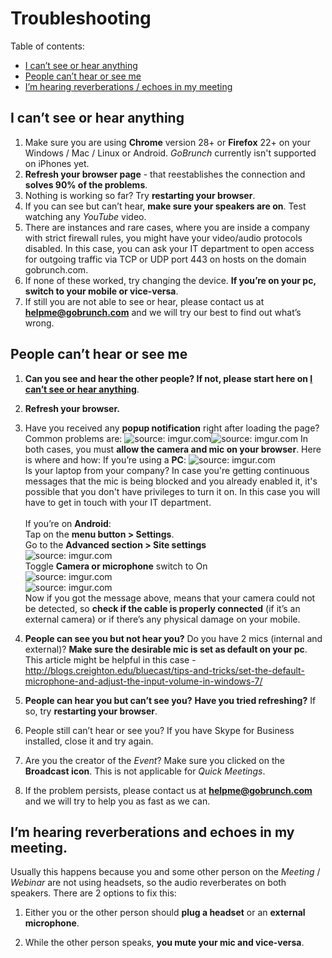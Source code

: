 # Troubleshooting

Table of contents:
- [I can’t see or hear anything](#i-cant-see-or-hear-anything)
- [People can’t hear or see me](#people-cant-hear-or-see-me)
- [I’m hearing reverberations / echoes in my meeting](#im-hearing-reverberations-and-echoes-in-my-meeting)

## I can’t see or hear anything
1.	Make sure you are using **Chrome** version 28+ or **Firefox** 22+ on your Windows / Mac / Linux or Android. *GoBrunch* currently isn't supported on iPhones yet.
2.	**Refresh your browser page** - that reestablishes the connection and **solves 90% of the problems**.
3.	Nothing is working so far? Try **restarting your browser**.
4.	If you can see but can’t hear, **make sure your speakers are on**. Test watching any *YouTube* video.
5.	There are instances and rare cases, where you are inside a company with strict firewall rules, you might have your video/audio protocols disabled. In this case, you can ask your IT department to open access for outgoing traffic via TCP or UDP port 443 on hosts on the domain gobrunch.com.
6.	If none of these worked, try changing the device. **If you’re on your pc, switch to your mobile or vice-versa**.
7.	If still you are not able to see or hear, please contact us at **helpme@gobrunch.com** and we will try our best to find out what’s wrong.

## People can’t hear or see me
1.	**Can you see and hear the other people? If not, please start here on [I can’t see or hear anything](#i-cant-see-or-hear-anything)**.
2.	**Refresh your browser.**
3.	Have you received any **popup notification** right after loading the page? Common problems are: <img src="https://i.imgur.com/BOEcXAA.png" title="source: imgur.com" /><img src="https://i.imgur.com/4FFnJaV.png" title="source: imgur.com" />
In both cases, you must **allow the camera and mic on your browser**. Here is where and how:
If you’re using a **PC**:
<img src="https://i.imgur.com/ScQWwnv.png" title="source: imgur.com" /></a><br>
Is your laptop from your company? In case you're getting continuous messages that the mic is being blocked and you already enabled it, it's possible that you don't have privileges to turn it on. In this case you will have to get in touch with your IT department.<br><br> 
If you’re on **Android**:<br>
Tap on the **menu button > Settings**.<br>
Go to the **Advanced section > Site settings**<br><img src="https://i.imgur.com/SJIx7Fq.png" title="source: imgur.com" /><br>
Toggle **Camera or microphone** switch to On<br><img src="https://i.imgur.com/dqg9y2C.png" title="source: imgur.com" />
<br><img src="https://i.imgur.com/2fnlqF4.png" title="source: imgur.com" /><br>Now if you got the message above, means that your camera could not be detected, so **check if the cable is properly connected** (if it’s an external camera) or if there’s any physical damage on your mobile.

4.	**People can see you but not hear you?** Do you have 2 mics (internal and external)? **Make sure the desirable mic is set as default on your pc**. This article might be helpful in this case - http://blogs.creighton.edu/bluecast/tips-and-tricks/set-the-default-microphone-and-adjust-the-input-volume-in-windows-7/

5.  **People can hear you but can’t see you?** **Have you tried refreshing?** If so, try **restarting your browser**.

6.  People still can’t hear or see you? If you have Skype for Business installed, close it and try again.

7.  Are you the creator of the *Event*? Make sure you clicked on the **Broadcast icon**. This is not applicable for *Quick Meetings*.  

7.  If the problem persists, please contact us at **helpme@gobrunch.com** and we will try to help you as fast as we can.

## I’m hearing reverberations and echoes in my meeting.

Usually this happens because you and some other person on the *Meeting* / *Webinar* are not using headsets, so the audio reverberates on both speakers. There are 2 options to fix this:

1. Either you or the other person should **plug a headset** or an **external microphone**.

2. While the other person speaks, **you mute your mic and vice-versa**.
